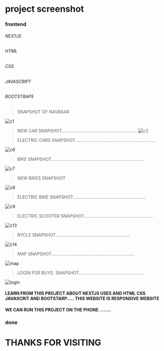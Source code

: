 # project screenshot 
   
   ### frontend
   
   ###### NEXTJS
   ###### HTML
   ###### CSS
   ###### JAVASCRIPT
   ###### BOOTSTRAP5
   
>SNAPSHOT OF NAVBAAR

![c1](https://user-images.githubusercontent.com/88300530/162602385-2e3d0920-914e-41c5-8b8c-625b72c3eef7.png)

>NEW CAR SNAPSHOT.............................................................
![c2](https://user-images.githubusercontent.com/88300530/162602390-3e4b4fe8-8a04-4650-8420-23145f5d8e86.png)

>ELECTRIC CARS SNAPSHOT.................................................................

![c6](https://user-images.githubusercontent.com/88300530/162602395-1439c779-d690-4a7b-9c30-061587594595.png)

>BIKE SNAPSHOT...........................................................................

![c7](https://user-images.githubusercontent.com/88300530/162602415-dc0b19e0-92e8-435c-a19c-9174d759c157.png)

>NEW BIKES SNAPSHOT

![c8](https://user-images.githubusercontent.com/88300530/162602418-552653e1-1167-44fa-b931-f35c7216760e.png)

>ELECTRIC BIKE SNAPSHOT...........................................................

![c9](https://user-images.githubusercontent.com/88300530/162602424-68904343-9cd0-421c-906d-3ecb91e5ed1e.png)

>ELECTRIC SCOOTER SNAPSHOT........................................................

![c13](https://user-images.githubusercontent.com/88300530/162602439-1101b0c8-a792-4767-af16-85ca837bd54e.png)

>BYCLE SNAPSHOT............................................................

![c14](https://user-images.githubusercontent.com/88300530/162602444-b1652cdf-1839-4d62-b967-b407086cc37a.png)

>MAP SNAPSHOT...................................................................

![map](https://user-images.githubusercontent.com/88300530/162602848-3e1e352a-1f74-4ee0-bde4-390bf7adeb14.png)

>LOGIN FOR BUYS. SNAPSHOT....................................................

![login](https://user-images.githubusercontent.com/88300530/162602849-be681b19-0e3b-48ad-8748-886040c567b5.png)


#### LEARN FROM THIS PROJECT ABOUT NEXTJS USES AND HTML CSS JAVASCRIT AND BOOTSTARP..... THIS WEBSITE IS RESPONSIVE WEBSITE 
#### WE CAN RUN THIS PROJECT ON THE PHONE ........
### done 

# THANKS FOR VISITING 
